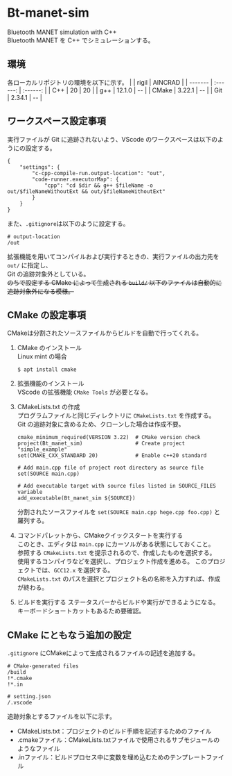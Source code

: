 # Bt-manet-sim
Bluetooth MANET simulation with C++  
Bluetooth MANET を C++ でシミュレーションする。

## 環境
各ローカルリポジトリの環境を以下に示す。
|         |  rigil   | AINCRAD  |
| ------- | :------: | :------: |
|  C++    |    20    |    20    |
|  g++    |  12.1.0  |    --    |
|  CMake  |  3.22.1  |    --    |
|  Git    |  2.34.1  |    --    |



## ワークスペース設定事項
実行ファイルが Git に追跡されないよう、VScode のワークスペースは以下のようにの設定する。

```
{
    "settings": {
        "c-cpp-compile-run.output-location": "out",
        "code-runner.executorMap": {            
            "cpp": "cd $dir && g++ $fileName -o out/$fileNameWithoutExt && out/$fileNameWithoutExt"
        }
    }
}
```

また、`.gitignore`は以下のように設定する。

```
# output-location
/out
```


拡張機能を用いてコンパイルおよび実行するときの、実行ファイルの出力先を `out/` に指定し、  
Git の追跡対象外としている。  
~~のちで設定する CMake によって生成される `build/` 以下のファイルは自動的に追跡対象外になる模様。~~

## CMake の設定事項
CMakeは分割されたソースファイルからビルドを自動で行ってくれる。

1. CMake のインストール  
    Linux mint の場合
    ```
    $ apt install cmake
    ```

2. 拡張機能のインストール  
    VScode の拡張機能 `CMake Tools` が必要となる。

3. CMakeLists.txt の作成  
    プログラムファイルと同じディレクトリに `CMakeLists.txt` を作成する。  
    Git の追跡対象に含めるため、クローンした場合は作成不要。
    ```
    cmake_minimum_required(VERSION 3.22)  # CMake version check
    project(Bt_manet_sim)                 # Create project "simple_example"
    set(CMAKE_CXX_STANDARD 20)            # Enable c++20 standard

    # Add main.cpp file of project root directory as source file
    set(SOURCE main.cpp)

    # Add executable target with source files listed in SOURCE_FILES variable
    add_executable(Bt_manet_sim ${SOURCE})
    ```
    分割されたソースファイルを `set(SOURCE main.cpp hege.cpp foo.cpp)` と羅列する。

4. コマンドパレットから、CMakeクイックスタートを実行する  
    このとき、エディタは `main.cpp` にカーソルがある状態にしておくこと。  
    参照する `CMakeLists.txt` を提示されるので、作成したものを選択する。  
    使用するコンパイラなどを選択し、プロジェクト作成を進める。
    このプロジェクトでは、`GCC12.x` を選択する。  
    `CMakeLists.txt` のパスを選択とプロジェクト名の名称を入力すれば、作成が終わる。

5. ビルドを実行する
    ステータスバーからビルドや実行ができるようになる。
    キーボードショートカットもあるため要確認。

## CMake にともなう追加の設定
`.gitignore` にCMakeによって生成されるファイルの記述を追加する。
```
# CMake-generated files
/build
!*.cmake
!*.in

# setting.json
/.vscode
```

追跡対象とするファイルを以下に示す。
- CMakeLists.txt：プロジェクトのビルド手順を記述するためのファイル
- .cmakeファイル：CMakeLists.txtファイルで使用されるサブモジュールのようなファイル
- .inファイル：ビルドプロセス中に変数を埋め込むためのテンプレートファイル
